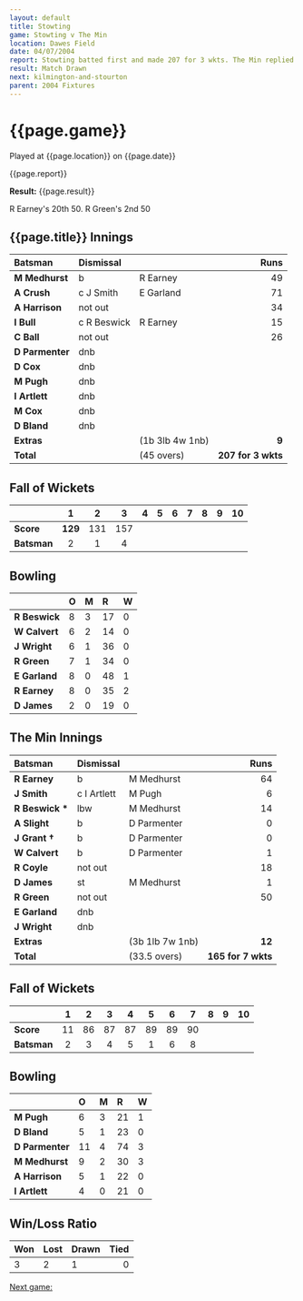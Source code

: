 ```yaml
---
layout: default
title: Stowting
game: Stowting v The Min
location: Dawes Field
date: 04/07/2004
report: Stowting batted first and made 207 for 3 wkts. The Min replied with 165 for 7 wkts
result: Match Drawn
next: kilmington-and-stourton
parent: 2004 Fixtures
---
```


# {{page.game}}

Played at {{page.location}} on {{page.date}}

{{page.report}}

**Result:** {{page.result}}

R Earney's 20th 50. R Green's 2nd 50

## {{page.title}} Innings

| Batsman | Dismissal |  | Runs |
|:---|:---|---|---:|
| **M Medhurst** | b | R Earney | 49 |
| **A Crush** | c J Smith | E Garland | 71 |
| **A Harrison** | not out |  | 34 |
| **I Bull** | c R Beswick | R Earney | 15 |
| **C Ball** | not out |  | 26 |
| **D Parmenter** | dnb |  |  |
| **D Cox** | dnb |  |  |
| **M Pugh** | dnb |  |  |
| **I Artlett** | dnb |  |  |
| **M Cox** | dnb |  |  |
| **D Bland** | dnb |  |  |
| **Extras** | | (1b 3lb 4w 1nb) | **9** |
| **Total** | | (45 overs) | ****207 for 3 wkts**** |

## Fall of Wickets

| | 1 | 2 | 3 | 4 | 5 | 6 | 7 | 8 | 9 | 10 |
|---|:---:|:---:|:---:|:---:|:---:|:---:|:---:|:---:|:---:|:---:|
| **Score** | **129** | 131 | 157 |  |  |  |  |  |  |  |
| **Batsman** | 2 | 1 | 4 |  |  |  |  |  |  |  |

## Bowling

| | O | M | R | W |
|---|:---|:---|:---|:---|
| **R Beswick** | 8 | 3 | 17 | 0 |
| **W Calvert** | 6 | 2 | 14 | 0 |
| **J Wright** | 6 | 1 | 36 | 0 |
| **R Green** | 7 | 1 | 34 | 0 |
| **E Garland** | 8 | 0 | 48 | 1 |
| **R Earney** | 8 | 0 | 35 | 2 |
| **D James** | 2 | 0 | 19 | 0 |

## The Min Innings

| Batsman | Dismissal |  | Runs |
|:---|:---|---|---:|
| **R Earney** | b | M Medhurst | 64 |
| **J Smith** | c I Artlett | M Pugh | 6 |
| **R Beswick &#42;** | lbw | M Medhurst | 14 |
| **A Slight** | b | D Parmenter | 0 |
| **J Grant &#8224;** | b | D Parmenter | 0 |
| **W Calvert** | b | D Parmenter | 1 |
| **R Coyle** | not out |  | 18 |
| **D James** | st | M Medhurst | 1 |
| **R Green** | not out |  | 50 |
| **E Garland** | dnb |  |  |
| **J Wright** | dnb |  |  |
| **Extras** | | (3b 1lb 7w 1nb) | **12** |
| **Total** | | (33.5 overs) | ****165 for 7 wkts**** |

## Fall of Wickets

| | 1 | 2 | 3 | 4 | 5 | 6 | 7 | 8 | 9 | 10 |
|---|:---:|:---:|:---:|:---:|:---:|:---:|:---:|:---:|:---:|:---:|
| **Score** | 11 | 86 | 87 | 87 | 89 | 89 | 90 |  |  |  |
| **Batsman** | 2 | 3 | 4 | 5 | 1 | 6 | 8 |  |  |  |

## Bowling

| | O | M | R | W |
|---|:---|:---|:---|:---|
| **M Pugh** | 6 | 3 | 21 | 1 |
| **D Bland** | 5 | 1 | 23 | 0 |
| **D Parmenter** | 11 | 4 | 74 | 3 |
| **M Medhurst** | 9 | 2 | 30 | 3 |
| **A Harrison** | 5 | 1 | 22 | 0 |
| **I Artlett** | 4 | 0 | 21 | 0 |

## Win/Loss Ratio

| Won | Lost | Drawn | Tied |
|:---|:---|:---|---:|
| 3 | 2 | 1 | 0 |

[Next game:]({{page.next}})